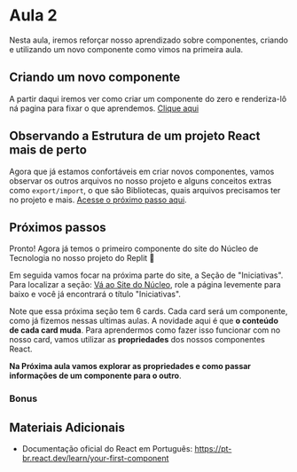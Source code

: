 # Aula 2

Nesta aula, iremos reforçar nosso aprendizado sobre componentes, criando e utilizando um novo componente como vimos na primeira aula.

## Criando um novo componente
A partir daqui iremos ver como criar um componente do zero e renderiza-lô ná pagina para fixar o que aprendemos.
[Clique aqui](./criando_componente.md)

## Observando a Estrutura de um projeto React mais de perto

Agora que já estamos confortáveis em criar novos componentes, vamos observar os outros arquivos no nosso projeto e alguns conceitos extras como `export/import`, o que são Bibliotecas, quais arquivos precisamos ter no projeto e mais. [Acesse o próximo passo aqui](./detalhando_o_projeto_no_replit.md).

## Próximos passos

Pronto! Agora já temos o primeiro componente do site do Núcleo de Tecnologia no nosso projeto do Replit 🎉

Em seguida vamos focar na próxima parte do site, a Seção de "Iniciativas". Para localizar a seção: [Vá ao Site do Núcleo](https://nucleodetecnologia.com.br/), role a página levemente para baixo e você já encontrará o título "Iniciativas".

Note que essa próxima seção tem 6 cards. Cada card será um componente, como já fizemos nessas ultimas aulas. A novidade aqui é que **o conteúdo de cada card muda**. Para aprendermos como fazer isso funcionar com no nosso card, vamos utilizar as **propriedades** dos nossos componentes React.

**Na Próxima aula vamos explorar as propriedades e como passar informações de um componente para o outro**.

### Bonus



## Materiais Adicionais

- Documentação oficial do React em Português: https://pt-br.react.dev/learn/your-first-component
